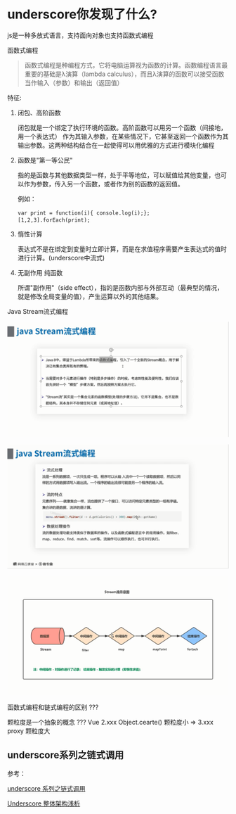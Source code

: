 # underscore你发现了什么?

js是一种多放式语言，支持面向对象也支持函数式编程

函数式编程

>函数式编程是种编程方式，它将电脑运算视为函数的计算。函数编程语言最重要的基础是λ演算（lambda calculus），而且λ演算的函数可以接受函数当作输入（参数）和输出（返回值）

特征:

1. 闭包、高阶函数

    闭包就是一个绑定了执行环境的函数。高阶函数可以用另一个函数（间接地，用一个表达式） 作为其输入参数，在某些情况下，它甚至返回一个函数作为其输出参数。这两种结构结合在一起使得可以用优雅的方式进行模块化编程

2. 函数是"第一等公民"

    指的是函数与其他数据类型一样，处于平等地位，可以赋值给其他变量，也可以作为参数，传入另一个函数，或者作为别的函数的返回值。

    例如：
    ```
    var print = function(i){ console.log(i);};
    [1,2,3].forEach(print);
    ```

3. 惰性计算

    表达式不是在绑定到变量时立即计算，而是在求值程序需要产生表达式的值时进行计算。(underscore中流式)

4. 无副作用 纯函数

    所谓"副作用"（side effect），指的是函数内部与外部互动（最典型的情况，就是修改全局变量的值），产生运算以外的其他结果。


Java Stream流式编程

![Stream流式编程概念](https://raw.githubusercontent.com/george-wq/StudyNotes/master/images/javascript/javaStream1.PNG)

![Stream流式编程操作](https://raw.githubusercontent.com/george-wq/StudyNotes/master/images/javascript/javaStream2.PNG)

![Stream流式编程示意图](https://raw.githubusercontent.com/george-wq/StudyNotes/master/images/javascript/stream.PNG)


函数式编程和链式编程的区别 ???

颗粒度是一个抽象的概念 ??? Vue 2.xxx Object.cearte() 颗粒度小 => 3.xxx proxy 颗粒度大

## underscore系列之链式调用

参考：

[underscore 系列之链式调用](https://github.com/mqyqingfeng/Blog/issues/57)

[Underscore 整体架构浅析](https://github.com/lessfish/underscore-analysis/issues/27)















